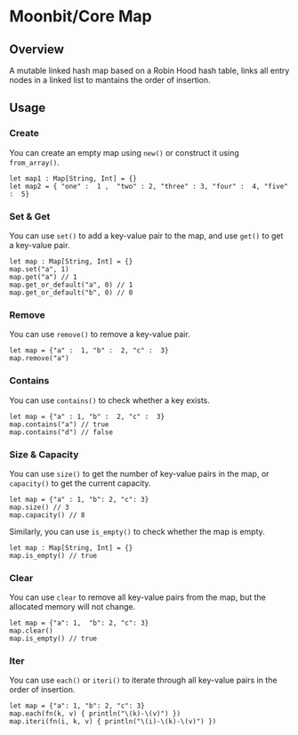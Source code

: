 # Moonbit/Core Map

## Overview

A mutable linked hash map based on a Robin Hood hash table, links all entry nodes in a linked list to mantains the order of insertion.

## Usage

### Create

You can create an empty map using `new()` or construct it using `from_array()`.

```moonbit
let map1 : Map[String, Int] = {}
let map2 = { "one" :  1 ,  "two" : 2, "three" : 3, "four" :  4, "five" :  5}
```

### Set & Get

You can use `set()` to add a key-value pair to the map, and use `get()` to get a key-value pair.

```moonbit
let map : Map[String, Int] = {}
map.set("a", 1)
map.get("a") // 1
map.get_or_default("a", 0) // 1
map.get_or_default("b", 0) // 0
```

### Remove

You can use `remove()` to remove a key-value pair.

```moonbit
let map = {"a" :  1, "b" :  2, "c" :  3}
map.remove("a")
```

### Contains

You can use `contains()` to check whether a key exists.

```moonbit
let map = {"a" : 1, "b" :  2, "c" :  3}
map.contains("a") // true
map.contains("d") // false
```

### Size & Capacity

You can use `size()` to get the number of key-value pairs in the map, or `capacity()` to get the current capacity.

```moonbit
let map = {"a" : 1, "b": 2, "c": 3}
map.size() // 3
map.capacity() // 8
```

Similarly, you can use `is_empty()` to check whether the map is empty.

```moonbit
let map : Map[String, Int] = {}
map.is_empty() // true
```

### Clear

You can use `clear` to remove all key-value pairs from the map, but the allocated memory will not change.

```moonbit
let map = {"a": 1,  "b": 2, "c": 3}
map.clear()
map.is_empty() // true
```

### Iter

You can use `each()` or `iteri()` to iterate through all key-value pairs in the order of insertion.

```moonbit
let map = {"a": 1, "b": 2, "c": 3}
map.each(fn(k, v) { println("\(k)-\(v)") })
map.iteri(fn(i, k, v) { println("\(i)-\(k)-\(v)") })
```
